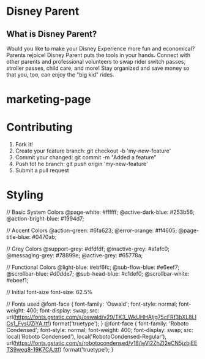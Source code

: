 # Disney Parent

## What is Disney Parent?

Would you like to make your Disney Experience more fun and economical? Parents rejoice! Disney Parent puts the tools in your hands. Connect with other parents and professional volunteers to swap rider switch passes, stroller passes, child care, and more! Stay organized and save money so that you, too, can enjoy the "big kid" rides.


# marketing-page


# Contributing

1. Fork it!
2. Create your feature branch: git checkout -b 'my-new-feature'
3. Commit your changed: git commit -m "Added a feature"
4. Push tot he branch: git push origin 'my-new-feature'
5. Submit a pull request


# Styling

// Basic System Colors
@page-white: #ffffff;
@active-dark-blue: #253b56;
@action-bright-blue: #1994d7;

// Accent Colors
@action-green: #6fa623;
@error-orange: #ff4605;
@page-title-blue: #0470ab;

// Grey Colors
@support-grey: #dfdfdf;
@inactive-grey: #a1afc0;
@messaging-grey: #78899e;
@active-grey: #65778a;

// Functional Colors
@light-blue: #ebf6fc;
@sub-flow-blue: #e6eef7;
@scrollbar-blue: #d0dde7;
@sub-head-blue: #c1def0;
@scrollbar-white: #ebeef1;

// Initial font-size
font-size: 62.5%

// Fonts used
@font-face {
font-family: 'Oswald';
font-style: normal;
font-weight: 400;
font-display: swap;
src: url(https://fonts.gstatic.com/s/oswald/v29/TK3_WkUHHAIjg75cFRf3bXL8LICs1_FvsUZiYA.ttf) format('truetype');
}
@font-face {
font-family: 'Roboto Condensed';
font-style: normal;
font-weight: 400;
font-display: swap;
src: local('Roboto Condensed'), local('RobotoCondensed-Regular'), url(https://fonts.gstatic.com/s/robotocondensed/v18/ieVl2ZhZI2eCN5jzbjEETS9weq8-19K7CA.ttf) format('truetype');
}